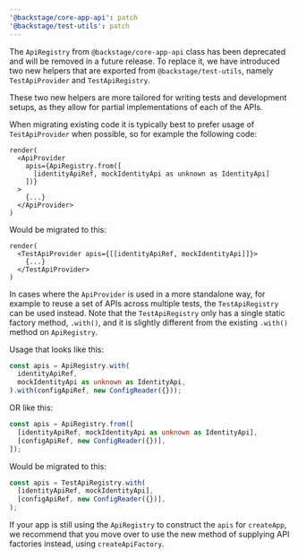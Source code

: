 ```yaml
---
'@backstage/core-app-api': patch
'@backstage/test-utils': patch
---
```


The `ApiRegistry` from `@backstage/core-app-api` class has been deprecated and will be removed in a future release. To replace it, we have introduced two new helpers that are exported from `@backstage/test-utils`, namely `TestApiProvider` and `TestApiRegistry`.

These two new helpers are more tailored for writing tests and development setups, as they allow for partial implementations of each of the APIs.

When migrating existing code it is typically best to prefer usage of `TestApiProvider` when possible, so for example the following code:

```tsx
render(
  <ApiProvider
    apis={ApiRegistry.from([
      [identityApiRef, mockIdentityApi as unknown as IdentityApi]
    ])}
  >
    {...}
  </ApiProvider>
)
```

Would be migrated to this:

```tsx
render(
  <TestApiProvider apis={[[identityApiRef, mockIdentityApi]]}>
    {...}
  </TestApiProvider>
)
```

In cases where the `ApiProvider` is used in a more standalone way, for example to reuse a set of APIs across multiple tests, the `TestApiRegistry` can be used instead. Note that the `TestApiRegistry` only has a single static factory method, `.with()`, and it is slightly different from the existing `.with()` method on `ApiRegistry`.

Usage that looks like this:

```ts
const apis = ApiRegistry.with(
  identityApiRef,
  mockIdentityApi as unknown as IdentityApi,
).with(configApiRef, new ConfigReader({}));
```

OR like this:

```ts
const apis = ApiRegistry.from([
  [identityApiRef, mockIdentityApi as unknown as IdentityApi],
  [configApiRef, new ConfigReader({})],
]);
```

Would be migrated to this:

```ts
const apis = TestApiRegistry.with(
  [identityApiRef, mockIdentityApi],
  [configApiRef, new ConfigReader({})],
);
```

If your app is still using the `ApiRegistry` to construct the `apis` for `createApp`, we recommend that you move over to use the new method of supplying API factories instead, using `createApiFactory`.
